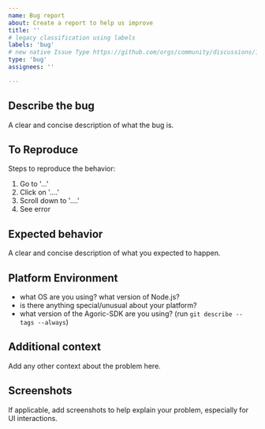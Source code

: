 ```yaml
---
name: Bug report
about: Create a report to help us improve
title: ''
# legacy classification using labels
labels: 'bug'
# new native Issue Type https://github.com/orgs/community/discussions/148715
type: 'bug'
assignees: ''

---
```


## Describe the bug
A clear and concise description of what the bug is.

## To Reproduce
Steps to reproduce the behavior:
1. Go to '...'
2. Click on '....'
3. Scroll down to '....'
4. See error

## Expected behavior
A clear and concise description of what you expected to happen.

## Platform Environment
 - what OS are you using? what version of Node.js?
 - is there anything special/unusual about your platform?
 - what version of the Agoric-SDK are you using? (run `git describe --tags --always`)

## Additional context
Add any other context about the problem here.

## Screenshots
If applicable, add screenshots to help explain your problem, especially for UI interactions.
